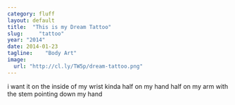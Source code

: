 ```yaml
---
category: fluff
layout: default
title:  "This is my Dream Tattoo"
slug:     "tattoo"
year: "2014"
date: 2014-01-23
tagline:    "Body Art"
image:
  url: "http://cl.ly/TW5p/dream-tattoo.png"
---
```

i want it on the inside of my wrist kinda half on my hand half on my arm with the stem pointing down my hand
